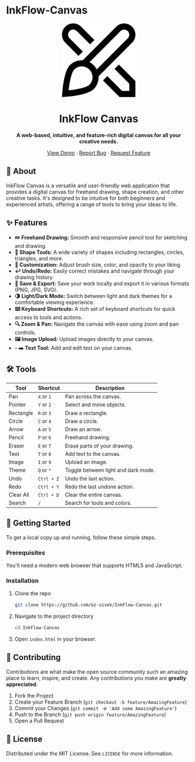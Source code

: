 # InkFlow-Canvas

<p align="center">
  <img src="Images/logo.png" alt="InkFlow-Canvas Logo" width="200"/>
</p>

<h1 align="center">InkFlow Canvas</h1>

<p align="center">
  <strong>A web-based, intuitive, and feature-rich digital canvas for all your creative needs.</strong>
</p>

<p align="center">
  <a href="https://inkflowa.vercel.app">View Demo</a>
  ·
  <a href="https://github.com/ez-vivek/InkFlow-Canvas/issues">Report Bug</a>
  ·
  <a href="https://github.com/ez-vivek/InkFlow-Canvas/pulls">Request Feature</a>
</p>

## 📖 About

InkFlow Canvas is a versatile and user-friendly web application that provides a digital canvas for freehand drawing, shape creation, and other creative tasks. It's designed to be intuitive for both beginners and experienced artists, offering a range of tools to bring your ideas to life.

## ✨ Features

- **✏️ Freehand Drawing:** Smooth and responsive pencil tool for sketching and drawing.
- **🔷 Shape Tools:** A wide variety of shapes including rectangles, circles, triangles, and more.
- **🎨 Customization:** Adjust brush size, color, and opacity to your liking.
- **↩️ Undo/Redo:** Easily correct mistakes and navigate through your drawing history.
- **💾 Save & Export:** Save your work locally and export it in various formats (PNG, JPG, SVG).
- **🌗 Light/Dark Mode:** Switch between light and dark themes for a comfortable viewing experience.
- **⌨️ Keyboard Shortcuts:** A rich set of keyboard shortcuts for quick access to tools and actions.
- **🔍 Zoom & Pan:** Navigate the canvas with ease using zoom and pan controls.
- **🖼️ Image Upload:** Upload images directly to your canvas.
- **- ✒️ Text Tool:** Add and edit text on your canvas.

## 🛠️ Tools

| Tool | Shortcut | Description |
| --- | --- | --- |
| Pan | `X` or `1` | Pan across the canvas. |
| Pointer | `Y` or `2` | Select and move objects. |
| Rectangle | `R` or `3` | Draw a rectangle. |
| Circle | `C` or `4` | Draw a circle. |
| Arrow | `A` or `5` | Draw an arrow. |
| Pencil | `P` or `6` | Freehand drawing. |
| Eraser | `E` or `7` | Erase parts of your drawing. |
| Text | `T` or `8` | Add text to the canvas. |
| Image | `I` or `9` | Upload an image. |
| Theme | `Q` or `*` | Toggle between light and dark mode. |
| Undo | `Ctrl + Z` | Undo the last action. |
| Redo | `Ctrl + Y` | Redo the last undone action. |
| Clear All | `Ctrl + D` | Clear the entire canvas. |
| Search | `/` | Search for tools and colors. |

## 🚀 Getting Started

To get a local copy up and running, follow these simple steps.

### Prerequisites

You'll need a modern web browser that supports HTML5 and JavaScript.

### Installation

1.  Clone the repo
    ```sh
    git clone https://github.com/ez-vivek/InkFlow-Canvas.git
    ```
2.  Navigate to the project directory
    ```sh
    cd InkFlow-Canvas
    ```
3.  Open `index.html` in your browser.

## 🤝 Contributing

Contributions are what make the open source community such an amazing place to learn, inspire, and create. Any contributions you make are **greatly appreciated**.

1.  Fork the Project
2.  Create your Feature Branch (`git checkout -b feature/AmazingFeature`)
3.  Commit your Changes (`git commit -m 'Add some AmazingFeature'`)
4.  Push to the Branch (`git push origin feature/AmazingFeature`)
5.  Open a Pull Request

## 📜 License

Distributed under the MIT License. See `LICENSE` for more information.